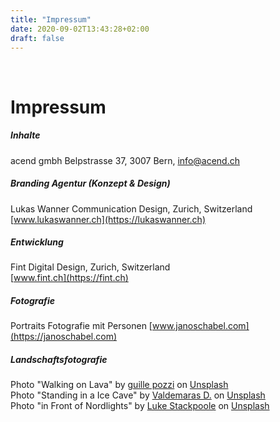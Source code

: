 ```yaml
---
title: "Impressum"
date: 2020-09-02T13:43:28+02:00
draft: false
---
```



​
# Impressum

  
##### Inhalte

acend gmbh Belpstrasse 37, 3007 Bern, info@acend.ch<br/> 


##### Branding Agentur (Konzept & Design)

Lukas Wanner Communication Design, Zurich, Switzerland  
[www.lukaswanner.ch](https://lukaswanner.ch)<br/> 

    

##### Entwicklung

Fint Digital Design, Zurich, Switzerland  
[www.fint.ch](https://fint.ch)<br/> 

    

##### Fotografie

Portraits Fotografie mit Personen
[www.janoschabel.com](https://janoschabel.com)<br/>      


##### Landschaftsfotografie
Photo "Walking on Lava" by [guille pozzi](https://unsplash.com/@guillepozzi?utm_source=unsplash&amp;utm_medium=referral&amp;utm_content=creditCopyText) on [Unsplash](https://unsplash.com/s/photos/lava-hiking?utm_source=unsplash&amp;utm_medium=referral&amp;utm_content=creditCopyText)      
Photo "Standing in a Ice Cave" by [Valdemaras D.](https://unsplash.com/@deko_lt?utm_source=unsplash&amp;utm_medium=referral&amp;utm_content=creditCopyText) on  [Unsplash](https://unsplash.com/@deko_lt?utm_source=unsplash&amp;utm_medium=referral&amp;utm_content=creditCopyText) <br/>
Photo "in Front of Nordlights" by [Luke Stackpoole](https://unsplash.com/@withluke?utm_source=unsplash&amp;utm_medium=referral&amp;utm_content=creditCopyText) on  [Unsplash](https://unsplash.com/@withluke?utm_source=unsplash&amp;utm_medium=referral&amp;utm_content=creditCopyText)
